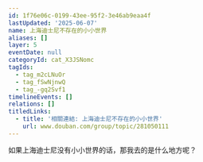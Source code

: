 ```yaml
---
id: 1f76e06c-0199-43ee-95f2-3e46ab9eaa4f
lastUpdated: '2025-06-07'
name: 上海迪士尼不存在的小小世界
aliases: []
layer: 5
eventDate: null
categoryId: cat_X3JSNomc
tagIds:
  - tag_m2cLNuOr
  - tag_fSwNjnwQ
  - tag_-gq2Svf1
timelineEvents: []
relations: []
titledLinks:
  - title: '相關連結: 上海迪士尼不存在的小小世界'
    url: www.douban.com/group/topic/281050111
---
```

如果上海迪士尼没有小小世界的话，那我去的是什么地方呢？
